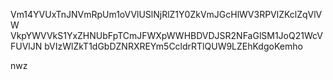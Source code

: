 Vm14YVUxTnJNVmRpUm1oVVlUSlNjRlZ1Y0ZkVmJGcHlWV3RPVlZKclZqVlVW
VkpYWVVkS1YxZHNUbFpTCmJFWXpWWHBDVDJSR2NFaGlSM1JoQ21WcVFUVlJN
bVIzWlZkT1dGbDZNRXREYm5CcldrRTlQUW9LZEhKdgoKemho

nwz